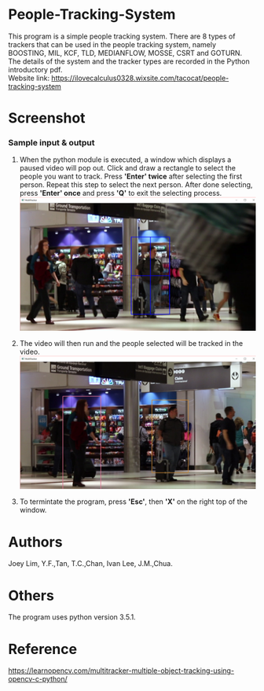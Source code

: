 # People-Tracking-System
This program is a simple people tracking system. There are 8 types of trackers that can be used in the people tracking system, namely BOOSTING, MIL, KCF, TLD, MEDIANFLOW, MOSSE, CSRT and GOTURN.
The details of the system and the tracker types are recorded in the Python introductory pdf.  
Website link: https://ilovecalculus0328.wixsite.com/tacocat/people-tracking-system

# Screenshot
### Sample input & output
1. When the python module is executed, a window which displays a paused video will pop out. Click and draw a rectangle to select the people you want to track. Press **'Enter' twice** after selecting the first person. Repeat this step to select the next person. After done selecting, press **'Enter' once** and press **'Q'** to exit the selecting process.
![screenshot3](/People-Tracking-System/Screenshots2/ss_1.png?raw=true)

2. The video will then run and the people selected will be tracked in the video.
![screenshot4](/People-Tracking-System/Screenshots2/ss_2.png?raw=true)

3. To termintate the program, press **'Esc'**, then **'X'** on the right top of the window.

# Authors
Joey Lim, Y.F.,Tan, T.C.,Chan, Ivan Lee, J.M.,Chua.

# Others
The program uses python version 3.5.1. 

# Reference
https://learnopencv.com/multitracker-multiple-object-tracking-using-opencv-c-python/